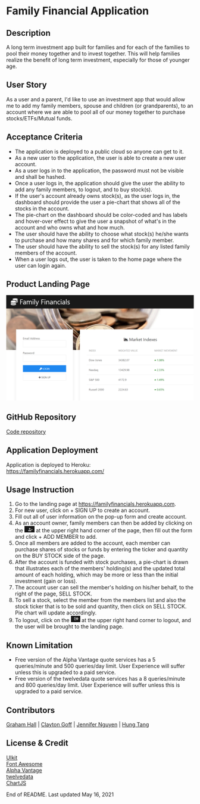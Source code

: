 # Family Financial Application

## Description
A long term investment app built for families and for each of the families to pool their money together and to invest together.  This will help families realize the benefit of long term investment, especially for those of younger age.  

## User Story
As a user and a parent, I'd like to use an investment app that would allow me to add my family members, spouse and children (or grandparents), to an account where we are able to pool all of our money together to purchase stocks/ETFs/Mutual funds.

## Acceptance Criteria
- The application is deployed to a public cloud so anyone can get to it.
- As a new user to the application, the user is able to create a new user account.
- As a user logs in to the application, the password must not be visible and shall be hashed. 
- Once a user logs in, the application should give the user the ability to add any family members, to logout, and to buy stock(s).
- If the user's account already owns stock(s), as the user logs in, the dashboard should provide the user a pie-chart that shows all of the stocks in the account.
- The pie-chart on the dashboard should be color-coded and has labels and hover-over effect to give the user a snapshot of what's in the account and who owns what and how much.
-  The user should have the ability to choose what stock(s) he/she wants to purchase and how many shares and for which family member.
- The user should have the ability to sell the stock(s) for any listed family members of the account.
- When a user logs out, the user is taken to the home page where the user can login again.

## Product Landing Page
![](./public/assets/img/FamilyFinancials_HomePage.png)

## GitHub Repository
[Code repository](https://github.com/Clayto30/famfin)

## Application Deployment
Application is deployed to Heroku:  
https://familyfinancials.herokuapp.com/

## Usage Instruction
1. Go to the landing page at https://familyfinancials.herokuapp.com.
2. For new user, click on + SIGN UP to create an account.
3. Fill out all of user information on the pop-up form and create account.
4. As an account owner, family members can then be added by clicking on the ![](./public/assets/img/memberAddIcon.png) at the upper right hand corner of the page, then fill out the form and click + ADD MEMBER to add.
5. Once all members are added to the account, each member can purchase shares of stocks or funds by entering the ticker and quantity on the BUY STOCK side of the page.
6. After the account is funded with stock purchases, a pie-chart is drawn that illustrates each of the members' holding(s) and the updated total amount of each holding, which may be more or less than the initial investment (gain or loss).
7. The account user can sell the member's holding on his/her behalf, to the right of the page, SELL STOCK.
8. To sell a stock, select the member from the members list and also the stock ticker that is to be sold and quantity, then click on SELL STOCK.  Pie chart will update accordingly.
9. To logout, click on the ![](./public/assets/img/logoutIcon.png) at the upper right hand corner to logout, and the user will be brought to the landing page.

## Known Limitation
- Free version of the Alpha Vantage quote services has a 5 queries/minute and 500 queries/day limit.  User Experience will suffer unless this is upgraded to a paid service.
- Free version of the twelvedata quote services has a 8 queries/minute and 800 queries/day limit.  User Experience will suffer unless this is upgraded to a paid service.

## Contributors
[Graham Hall](https://ghall.dev/) |
[Clayton Goff](https://clayto30.github.io/professional-portfolio/) |
[Jennifer Nguyen](https://njthanhtrang.github.io/2.-Advanced-CSS-Challenge-Professional-Portfolio/#Contact) |
[Hung Tang](https://htang2021.github.io/htang-porfolio/)

## License & Credit
[UIkit](https://getuikit.com)  
[Font Awesome](https://fontawesome.com/)  
[Alpha Vantage](https://www.alphavantage.co/)  
[twelvedata](https://twelvedata.com/)  
[ChartJS](https://www.chartjs.org/)


End of README.  Last updated May 16, 2021